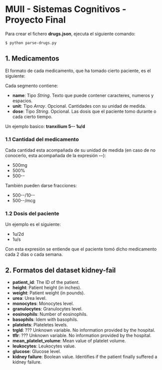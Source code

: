 # MUII - Sistemas Cognitivos - Proyecto Final

Para crear el fichero **drugs.json**, ejecuta el siguiente comando:

```sh
$ python parse-drugs.py
```

## 1. Medicamentos

El formato de cada medicamento, que ha tomado cierto paciente, es el siguiente:

> <nombre del medicamento> <cantidad del medicamento> <dosis del paciente>

Cada segmento contiene:
  - **name**: Tipo *String*. Texto que puede contener caracteres, numeros y espacios.
  - **unit**: Tipo *Array*. Opcional. Cantidades con su unidad de medida.
  - **dose**: Tipo *String*. Opcional. Las dosis que el paciente tomo durante o cada cierto tiempo.

Un ejemplo basico: **tranxilium 5-- 1u/d**

### 1.1 Cantidad del medicamento

Cada cantidad esta acompañada de su unidad de medida (en caso de no conocerlo, esta acompañada de la expresión **--**):

* 500mg
* 500%
* 500--

También pueden darse fracciones:

* 500--/10--
* 500--/mcg

### 1.2 Dosis del paciente

Un ejemplo es el siguiente:

* 1u/2d
* 1u/s

Con esta expresión se entiende que el paciente tomó dicho medicamento cada 2 dias o cada semana.

## 2. Formatos del dataset kidney-fail

* **patient_id**: The ID of the patient.
* **height**: Patient height (in inches).
* **weight**: Patient weight (in pounds).
* **urea**: Urea level.
* **monocytes**: Monocytes level.
* **granulocytes**: Granulocytes level.
* **eosinophils**: Number of eosinophils.
* **basophils**: Idem with basophils.
* **platelets**: Plateletes levels.
* **trgld**: ??? Unknown variable. No information provided by the hospital.
* **tflr**: ??? Unknown variable. No information provided by the hospital.
* **mean_platelet_volume**: Mean value of platelet volume.
* **leukocytes**: Leukocytes value.
* **glucose**: Glucose level.
* **kidney failure**: Boolean value. Identifies if the patient finally suffered a kidney failure.
